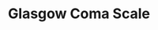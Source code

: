 ---
title: "Glasgow Coma Scale"
summary: "Postrock/Experimental/Ambience band from Frankfurt am Main, Germany Piotr Kowalski - Guitars/Soundscapes/Programming; Marek Kowalski - Bass; Helmes Bode - Drums"
slug: "glasgow-coma-scale"
image: "glasgow-coma-scale.jpg"
apple_music_artist_url: "https://music.apple.com/gb/artist/glasgow-coma-scale/818494911"
wikipedia_url: "none"
---